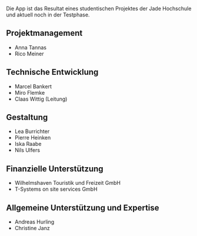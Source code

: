 Die App ist das Resultat eines studentischen Projektes der Jade Hochschule und aktuell noch in der Testphase.
## Projektmanagement
- Anna Tannas
- Rico Meiner

## Technische Entwicklung
- Marcel Bankert
- Miro Flemke
- Claas Wittig (Leitung)

## Gestaltung
- Lea Burrichter
- Pierre Heinken
- Iska Raabe
- Nils Ulfers

## Finanzielle Unterstützung
- Wilhelmshaven Touristik und Freizeit GmbH
- T-Systems on site services GmbH

## Allgemeine Unterstützung und Expertise
- Andreas Hurling
- Christine Janz

